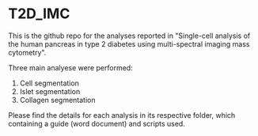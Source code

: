 # T2D_IMC

This is the github repo for the analyses reported in "Single-cell analysis of the human pancreas in type 2 diabetes using multi-spectral imaging mass cytometry". 

Three main analyese were performed: 
1) Cell segmentation
2) Islet segmentation
3) Collagen segmentation 

Please find the details for each analysis in its respective folder, which containing a guide (word document) and scripts used. 

